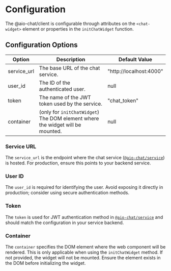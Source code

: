 # Configuration

The @aio-chat/client is configurable through attributes on the `<chat-widget>` element or properties in the `initChatWidget` function.

## Configuration Options

| Option      | Description                                                                 | Default Value           |
| ----------- | --------------------------------------------------------------------------- | ----------------------- |
| service_url | The base URL of the chat service.                                           | "http://localhost:4000" |
| user_id     | The ID of the authenticated user.                                           | null                    |
| token       | The name of the JWT token used by the service.                              | "chat_token"            |
| container   | (only for `initChatWidget`) The DOM element where the widget will be mounted. | null                    |

### Service URL

The `service_url` is the endpoint where the chat service ([`@aio-chat/service`](https://www.npmjs.com/package/@aio-chat/service)) is hosted. For production, ensure this points to your backend service.

### User ID

The `user_id` is required for identifying the user. Avoid exposing it directly in production; consider using secure authentication methods.

### Token

The `token` is used for JWT authentication method in [`@aio-chat/service`](https://www.npmjs.com/package/@aio-chat/service) and should match the configuration in your service backend.

### Container

The `container` specifies the DOM element where the web component will be rendered. This is only applicable when using the `initChatWidget` method. If not provided, the widget will not be mounted. Ensure the element exists in the DOM before initializing the widget.